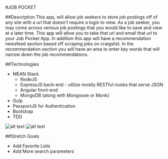 #JOB POCKET

##Description
This app, will allow job seekers to store job postings off of any site with a url that doesn't require a login to view. As a job seeker, you may come across verious job postings that you would like to save and view at a later time. This app will allow you to take that url and email that url to your Job Pocket App. In addition this app will have a recommendation newsfeed section based off scraping jobs on craigslist. In the recommendation section you will have an area to enter key words that will narrow down the job recommendations.

##Technologies
- MEAN Stack
  - NodeJS
  - ExpressJS back-end - utilize mostly RESTful routes that serve JSON
  - Angular front-end
  - MongoDB (along with Mongoose or Monk)
- Gulp
- PassportJS for Authentication
- Bootstrap
- TDD 

![alt text](Job_Pocket_Images/job_pocket_2_side.png "Job Pocket")
![alt text](Job_Pocket_Images/Job_Pocket_strip.png "Job Pocket")

##Stretch Goals
- Add Favorite Lists
- Add More search parameters
